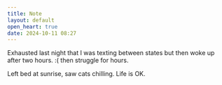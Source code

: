 ```yaml
---
title: Note
layout: default
open_heart: true
date: 2024-10-11 08:27
---
```


Exhausted last night that I was texting between states but then woke up after two hours. :( then struggle for hours.

Left bed at sunrise, saw cats chilling. Life is OK.
